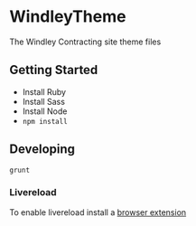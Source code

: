 # WindleyTheme
The Windley Contracting site theme files

## Getting Started

* Install Ruby
* Install Sass
* Install Node
* `npm install`

## Developing

```
grunt
```

### Livereload

To enable livereload install a [browser extension][1]


[1]: http://livereload.com/extensions/ "Livereload browser extensions"
